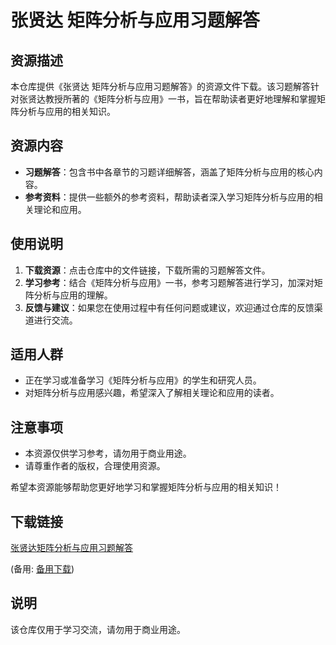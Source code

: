 # 张贤达 矩阵分析与应用习题解答

## 资源描述

本仓库提供《张贤达 矩阵分析与应用习题解答》的资源文件下载。该习题解答针对张贤达教授所著的《矩阵分析与应用》一书，旨在帮助读者更好地理解和掌握矩阵分析与应用的相关知识。

## 资源内容

- **习题解答**：包含书中各章节的习题详细解答，涵盖了矩阵分析与应用的核心内容。
- **参考资料**：提供一些额外的参考资料，帮助读者深入学习矩阵分析与应用的相关理论和应用。

## 使用说明

1. **下载资源**：点击仓库中的文件链接，下载所需的习题解答文件。
2. **学习参考**：结合《矩阵分析与应用》一书，参考习题解答进行学习，加深对矩阵分析与应用的理解。
3. **反馈与建议**：如果您在使用过程中有任何问题或建议，欢迎通过仓库的反馈渠道进行交流。

## 适用人群

- 正在学习或准备学习《矩阵分析与应用》的学生和研究人员。
- 对矩阵分析与应用感兴趣，希望深入了解相关理论和应用的读者。

## 注意事项

- 本资源仅供学习参考，请勿用于商业用途。
- 请尊重作者的版权，合理使用资源。

希望本资源能够帮助您更好地学习和掌握矩阵分析与应用的相关知识！

## 下载链接
[张贤达矩阵分析与应用习题解答](https://pan.quark.cn/s/513deaffa22d) 

(备用: [备用下载](https://pan.baidu.com/s/11syBK3By6i-MR-vsiYpZqA?pwd=1234))

## 说明

该仓库仅用于学习交流，请勿用于商业用途。
